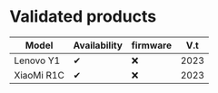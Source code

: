 # Validated products

|  Model   | Availability | firmware | V.t |
|  ----  | ---- | ---- | ---- |
| Lenovo Y1  | ✔ | ❌ | 2023 |
| XiaoMi R1C  | ✔ | ❌ | 2023 |

